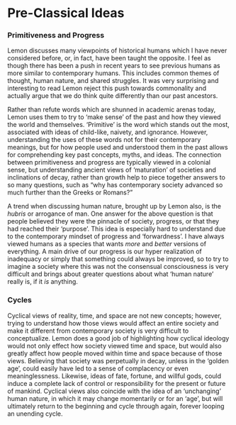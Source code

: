 # Pre-Classical Ideas

### Primitiveness and Progress

Lemon discusses many viewpoints of historical humans which I have never considered before, or, in fact, have been taught the opposite. I feel as though there has been a push in recent years to see previous humans as more similar to contemporary humans. This includes common themes of thought, human nature, and shared struggles. It was very surprising and interesting to read Lemon reject this push towards commonality and actually argue that we do think quite differently than our past ancestors. 

Rather than refute words which are shunned in academic arenas today, Lemon uses them to try to ‘make sense’ of the past and how they viewed the world and themselves. ‘Primitive’ is the word which stands out the most, associated with ideas of child-like, naivety, and ignorance. However, understanding the uses of these words not for their contemporary meanings, but for how people used and understood them in the past allows for comprehending key past concepts, myths, and ideas. The connection between primitiveness and progress are typically viewed in a colonial sense, but understanding ancient views of ‘maturation’ of societies and inclinations of decay, rather than growth help to piece together answers to so many questions, such as “why has contemporary society advanced so much further than the Greeks or Romans?”

A trend when discussing human nature, brought up by Lemon also, is the _hubris_ or arrogance of man. One answer for the above question is that people believed they were the pinnacle of society, progress, or that they had reached their ‘purpose’. This idea is especially hard to understand due to the contemporary mindset of progress and ‘forwardness’. I have always viewed humans as a species that wants _more_ and _better_ versions of everything. A main drive of our progress is our hyper realization of inadequacy or simply that something could always be improved, so to try to imagine a society where this was not the consensual consciousness is very difficult and brings about greater questions about what ‘human nature’ really is, if it _is_ anything.

### Cycles

Cyclical views of reality, time, and space are not new concepts; however, trying to understand how those views would affect an entire society and make it different from contemporary society is very difficult to conceptualize. Lemon does a good job of highlighting how cyclical ideology would not only effect how society viewed time and space, but would also greatly affect how people moved within time and space because of those views. Believing that society was perpetually in decay, unless in the ‘golden age’, could easily have led to a sense of complacency or even meaninglessness. Likewise, ideas of fate, fortune, and willful gods, could induce a complete lack of control or responsibility for the present or future of mankind. Cyclical views also coincide with the idea of an ‘unchanging’ human nature, in which it may change momentarily or for an ‘age’, but will ultimately return to the beginning and cycle through again, forever looping an unending cycle.
